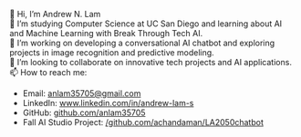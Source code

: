 👋 Hi, I’m Andrew N. Lam  
🌱 I’m studying Computer Science at UC San Diego and learning about AI and Machine Learning with Break Through Tech AI.  
💼 I’m working on developing a conversational AI chatbot and exploring projects in image recognition and predictive modeling.  
💞️ I’m looking to collaborate on innovative tech projects and AI applications.  
📫 How to reach me:  
- Email: [anlam35705@gmail.com](mailto:anlam35705@gmail.com)  
- LinkedIn: www.linkedin.com/in/andrew-lam-s 
- GitHub: [github.com/anlam35705](https://github.com/anlam35705)
- Fall AI Studio Project: [/github.com/achandaman/LA2050chatbot](https://github.com/achanaman/LA2050chatbot)

